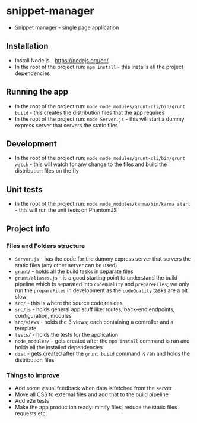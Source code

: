 # snippet-manager
- Snippet manager - single page application  

## Installation
- Install Node.js - https://nodejs.org/en/  
- In the root of the project run: `npm install` - this installs all the project dependencies  

## Running the app
- In the root of the project run: `node node_modules/grunt-cli/bin/grunt build` - this creates the distribution files that the app requires  
- In the root of the project run: `node Server.js` - this will start a dummy express server that servers the static files  

## Development
- In the root of the project run: `node node_modules/grunt-cli/bin/grunt watch` - this will watch for any change to the files and build the distribution files on the fly    

## Unit tests
- In the root of the project run: `node node_modules/karma/bin/karma start` - this will run the unit tests on PhantomJS  

## Project info
### Files and Folders structure
- `Server.js` - has the code for the dummy express server that servers the static files (any other server can be used)  
- `grunt`/ - holds all the build tasks in separate files  
- `grunt/aliases.js` - is a good starting point to understand the build pipeline which is separated into `codeQuality` and `prepareFiles`; we only run the `prepareFiles` in development as the `codeQuality` tasks are a bit slow  
- `src/` - this is where the source code resides  
- `src/js` - holds general app stuff like: routes, back-end endpoints, configuration, modules  
- `src/views` - holds the 3 views; each containing a controller and a template  
- `tests/` - holds the tests for the application  
- `node_modules/` - gets created after the `npm install` command is ran and holds all the installed dependencies
- `dist` - gets created after the `grunt build` command is ran and holds the distribution files

### Things to improve
- Add some visual feedback when data is fetched from the server  
- Move all CSS to external files and add that to the build pipeline  
- Add e2e tests  
- Make the app production ready: minify files, reduce the static files requests etc.
